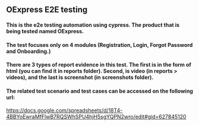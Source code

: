 ## OExpress E2E testing

#### This is the e2e testing automation using cypress. The product that is being tested named OExpress.
#### The test focuses only on 4 modules (Registration, Login, Forgot Password and Onboarding.)
#### There are 3 types of report evidence in this test. The first is in the form of html (you can find it in reports folder). Second, is video (in reports > videos), and the last is screenshot (in screenshots folder).
#### The related test scenario and test cases can be accessed on the following url: 
https://docs.google.com/spreadsheets/d/18T4-4BBYoEwraMfFlwB7RQSWhSPU4hjH5sgYQPN2wro/edit#gid=627845120
